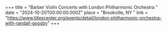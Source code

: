 +++
title = "Barber Violin Concerto with London Philharmonic Orchestra "
date = "2024-10-20T00:00:00.000Z"
place = "Brookville, NY "
link = "https://www.tillescenter.org/events/detail/london-philharmonic-orchestra-with-randall-goosby"
+++

